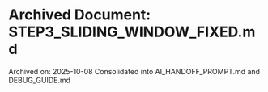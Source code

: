 # Archived Document: STEP3_SLIDING_WINDOW_FIXED.md

Archived on: 2025-10-08
Consolidated into AI_HANDOFF_PROMPT.md and DEBUG_GUIDE.md

